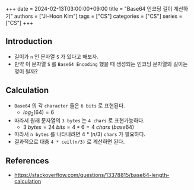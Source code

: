 +++ 
date = 2024-02-13T03:00:00+09:00
title = "Base64 인코딩 길이 계산하기"
authors = ["Ji-Hoon Kim"]
tags = ["CS"]
categories = ["CS"]
series = ["CS"]
+++

## Introduction

- 길이가 `n` 인 문자열 `S` 가 있다고 해보자.
- 만약 이 문자열 `S` 를 `Base64 Encoding` 했을 때 생성되는 인코딩 문자열의 길이는 몇이 될까?

## Calculation

- `Base64` 의 각 `character` 들은 `6 bits` 로 표현된다.
  - $log_2(64) = 6$
- 따라서 원래 문자열의 `3 bytes` 는 `4 chars` 로 표현가능하다.
  - $3\ bytes = 24\ bits = 4*6 = 4\ chars\ (base64)$
- 따라서 `n bytes` 를 나타내려면 $4*(n/3)$ `chars` 가 필요하다.
- 결과적으로 대충 `4 * ceil(n/3)` 로 계산하면 된다.

## References

- https://stackoverflow.com/questions/13378815/base64-length-calculation
